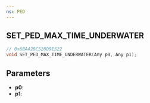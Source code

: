```yaml
---
ns: PED
---
```

## SET_PED_MAX_TIME_UNDERWATER

```c
// 0x6BA428C528D9E522
void SET_PED_MAX_TIME_UNDERWATER(Any p0, Any p1);
```

## Parameters
* **p0**:
* **p1**:
